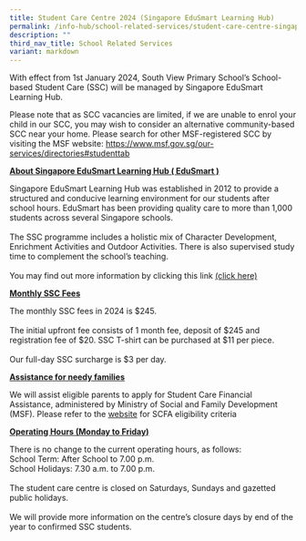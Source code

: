 ```yaml
---
title: Student Care Centre 2024 (Singapore EduSmart Learning Hub)
permalink: /info-hub/school-related-services/student-care-centre-singapore-edusmart-learning-hub/
description: ""
third_nav_title: School Related Services
variant: markdown
---
```

<p>With effect from 1st January 2024, South View Primary School’s School-based Student Care (SSC) will be managed by Singapore EduSmart Learning Hub.</p>
<p>Please note that as SCC vacancies are limited, if we are unable to enrol your child in our SCC, you may wish to consider an alternative community-based SCC near your home. Please search for other MSF-registered SCC by visiting the MSF website: <a href="https://singaporeedusmart.com.sg/" target="_blank" rel="noopener"> https://www.msf.gov.sg/our-services/directories#studenttab</a></p>
<p><u><b>About Singapore EduSmart Learning Hub ( EduSmart )</b></u></p>
<p>Singapore EduSmart Learning Hub was established in 2012 to provide a structured and conducive learning environment for our students after school hours. 
EduSmart has been providing quality care to more than 1,000 students across several Singapore schools.<br><br>
The SSC programme includes a holistic mix of Character Development, Enrichment Activities and Outdoor Activities. There is also supervised study time to complement the school’s teaching.<br><br>
You may find out more information by clicking this link <a href="https://singaporeedusmart.com.sg/" target="_blank" rel="noopener"> (click here)</a></p>
<p><u><b>Monthly SSC Fees</b></u></p>
<p>The monthly SSC fees in 2024 is $245.<br><br>
The initial upfront fee consists of 1 month fee, deposit of $245 and registration fee of $20.   SSC T-shirt can be purchased at $11 per piece.<br><br>
Our full-day SSC surcharge is $3 per day.</p>
<p><u><b>Assistance for needy families</b></u></p>
<p>We will assist eligible parents to apply for Student Care Financial Assistance, administered by Ministry of Social and Family Development (MSF).
Please refer to the <a href="https://supportgowhere.life.gov.sg/schemes/SCFA/student-care-fee-assistance-scfa" target="_blank" rel="noopener">website</a> for SCFA eligibility criteria</p>
<p><u><b>Operating Hours (Monday to Friday)</b></u></p>
<p>There is no change to the current operating hours, as follows:<br>
School Term: After School to 7.00 p.m.<br>
School Holidays: 7.30 a.m. to 7.00 p.m.<br><br>
The student care centre is closed on Saturdays, Sundays and gazetted public holidays.<br><br>
We will provide more information on the centre’s closure days by end of the year to confirmed SSC students.</p>
